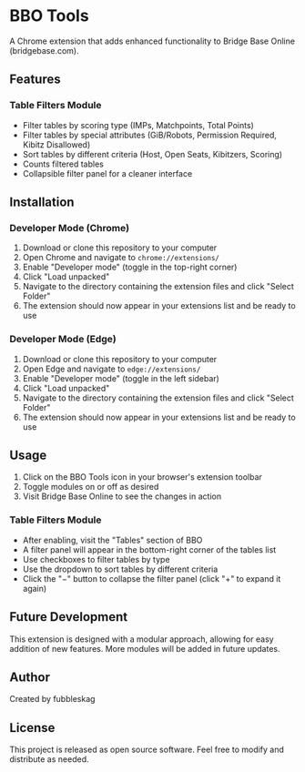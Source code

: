 # BBO Tools

A Chrome extension that adds enhanced functionality to Bridge Base Online (bridgebase.com).

## Features

### Table Filters Module
- Filter tables by scoring type (IMPs, Matchpoints, Total Points)
- Filter tables by special attributes (GiB/Robots, Permission Required, Kibitz Disallowed)
- Sort tables by different criteria (Host, Open Seats, Kibitzers, Scoring)
- Counts filtered tables
- Collapsible filter panel for a cleaner interface

## Installation

### Developer Mode (Chrome)
1. Download or clone this repository to your computer
2. Open Chrome and navigate to `chrome://extensions/`
3. Enable "Developer mode" (toggle in the top-right corner)
4. Click "Load unpacked"
5. Navigate to the directory containing the extension files and click "Select Folder"
6. The extension should now appear in your extensions list and be ready to use

### Developer Mode (Edge)
1. Download or clone this repository to your computer
2. Open Edge and navigate to `edge://extensions/`
3. Enable "Developer mode" (toggle in the left sidebar)
4. Click "Load unpacked"
5. Navigate to the directory containing the extension files and click "Select Folder"
6. The extension should now appear in your extensions list and be ready to use

## Usage

1. Click on the BBO Tools icon in your browser's extension toolbar
2. Toggle modules on or off as desired
3. Visit Bridge Base Online to see the changes in action

### Table Filters Module
- After enabling, visit the "Tables" section of BBO
- A filter panel will appear in the bottom-right corner of the tables list
- Use checkboxes to filter tables by type
- Use the dropdown to sort tables by different criteria
- Click the "−" button to collapse the filter panel (click "+" to expand it again)

## Future Development

This extension is designed with a modular approach, allowing for easy addition of new features. More modules will be added in future updates.

## Author

Created by fubbleskag

## License

This project is released as open source software. Feel free to modify and distribute as needed.